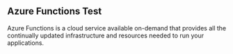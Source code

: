 ## Azure Functions Test

Azure Functions is a cloud service available on-demand that provides all the continually updated infrastructure and resources needed to run your applications.
